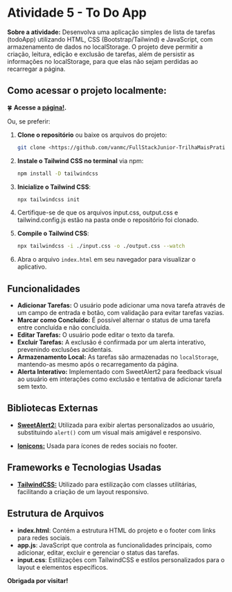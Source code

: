 # Atividade 5 - To Do App

**Sobre a atividade:** Desenvolva uma aplicação simples de lista de tarefas (todoApp) utilizando HTML, CSS (Bootstrap/Tailwind) e JavaScript, com armazenamento de dados no localStorage. O projeto deve permitir a criação, leitura, edição e exclusão de tarefas, além de persistir as informações no localStorage, para que elas não sejam perdidas ao recarregar a página.

## Como acessar o projeto localmente:

🍀 **Acesse a [página!](https://todoapp-a5.vercel.app/).**

Ou, se preferir: 

1. **Clone o repositório** ou baixe os arquivos do projeto:
    ```bash
    git clone <https://github.com/vanmc/FullStackJunior-TrilhaMaisPratiCodificaEdu/tree/main/module03-FrontEnd/Atividades/Atividade5-ToDoApp>
    ```

2. **Instale o Tailwind CSS no terminal** via npm:
    ```bash
    npm install -D tailwindcss
    ```

3. **Inicialize o Tailwind CSS**:
    ```bash
    npx tailwindcss init
    ```

5. Certifique-se de que os arquivos input.css, output.css e tailwind.config.js estão na pasta onde o repositório foi clonado.

4. **Compile o Tailwind CSS**:
    ```bash
    npx tailwindcss -i ./input.css -o ./output.css --watch
    ```

5. Abra o arquivo `index.html` em seu navegador para visualizar o aplicativo.

## Funcionalidades

- **Adicionar Tarefas:** O usuário pode adicionar uma nova tarefa através de um campo de entrada e botão, com validação para evitar tarefas vazias.
- **Marcar como Concluído:** É possível alternar o status de uma tarefa entre concluída e não concluída.
- **Editar Tarefas:** O usuário pode editar o texto da tarefa.
- **Excluir Tarefas:** A exclusão é confirmada por um alerta interativo, prevenindo exclusões acidentais.
- **Armazenamento Local:** As tarefas são armazenadas no `localStorage`, mantendo-as mesmo após o recarregamento da página.
- **Alerta Interativo:** Implementado com SweetAlert2 para feedback visual ao usuário em interações como exclusão e tentativa de adicionar tarefa sem texto.

## Bibliotecas Externas

- **[SweetAlert2:](https://sweetalert2.github.io/)** Utilizada para exibir alertas personalizados ao usuário, substituindo `alert()` com um visual mais amigável e responsivo.
  
- **[Ionicons:](https://ionicons.com/)** Usada para ícones de redes sociais no footer.

## Frameworks e Tecnologias Usadas

- **[TailwindCSS:](https://tailwindcss.com/)** Utilizado para estilização com classes utilitárias, facilitando a criação de um layout responsivo.

## Estrutura de Arquivos

- **index.html**: Contém a estrutura HTML do projeto e o footer com links para redes sociais.
- **app.js**: JavaScript que controla as funcionalidades principais, como adicionar, editar, excluir e gerenciar o status das tarefas.
- **input.css**: Estilizações com TailwindCSS e estilos personalizados para o layout e elementos específicos.

__Obrigada por visitar!__